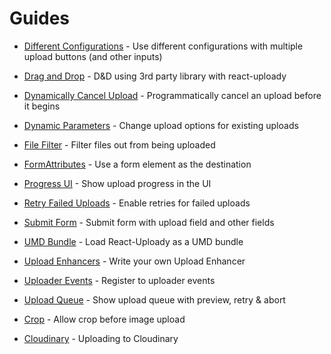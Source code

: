 # Guides

* [Different Configurations](DifferentConfiguration.md) - Use different configurations with multiple upload buttons (and other inputs)
    
* [Drag and Drop](DragAndDrop.md) - D&D using 3rd party library with react-uploady
    
* [Dynamically Cancel Upload](DynamicallyCancelUpload.md) - Programmatically cancel an upload before it begins 

* [Dynamic Parameters](DynamicParameters.md) - Change upload options for existing uploads

* [File Filter](FileFilter.md) - Filter files out from being uploaded

* [FormAttributes](FormAttributes.md) - Use a form element as the destination

* [Progress UI](ProgressUI.md) - Show upload progress in the UI

* [Retry Failed Uploads](RetryFailedUploads.md) - Enable retries for failed uploads 

* [Submit Form](SubmitForm.md) - Submit form with upload field and other fields

* [UMD Bundle](UMD.md) - Load React-Uploady as a UMD bundle

* [Upload Enhancers](UploaderEnhancers.md) - Write your own Upload Enhancer

* [Uploader Events](UploaderEvents.md) - Register to uploader events

* [Upload Queue](UploadQueue.md) - Show upload queue with preview, retry & abort

* [Crop](Crop.md) - Allow crop before image upload

* [Cloudinary](Cloudinary.md) - Uploading to Cloudinary